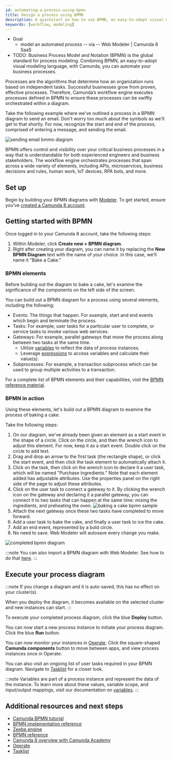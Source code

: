 ```yaml
---
id: automating-a-process-using-bpmn
title: Design a process using BPMN
description: A quickstart on how to use BPMN, an easy-to-adopt visual modeling language, together with Camunda to automate your business processes.
keywords: [workflow, modeling]
---
```


* Goal
  * model an automated process -- via -- Web Modeler | Camunda 8 SaaS
* TODO:
Business Process Model and Notation (BPMN) is the global standard for process modeling. Combining BPMN, an easy-to-adopt visual modeling language, with Camunda, you can automate your business processes.

Processes are the algorithms that determine how an organization runs based on independent tasks. Successful businesses grow from proven, effective processes. Therefore, Camunda’s workflow engine executes processes defined in BPMN to ensure these processes can be swiftly orchestrated within a diagram.

Take the following example where we've outlined a process in a BPMN diagram to send an email. Don't worry too much about the symbols as we'll get to that shortly. For now, recognize the start and end of the process, comprised of entering a message, and sending the email.

![sending email bmmn diagram](./img/simple-bpmn-process.png)

BPMN offers control and visibility over your critical business processes in a way that is understandable for both experienced engineers and business stakeholders. The workflow engine orchestrates processes that span across a wide variety of elements, including APIs, microservices, business decisions and rules, human work, IoT devices, RPA bots, and more.

## Set up

Begin by building your BPMN diagrams with [Modeler](../components/modeler/about-modeler.md).
To get started, ensure you’ve [created a Camunda 8 account](/guides/create-account.md).

## Getting started with BPMN

Once logged in to your Camunda 8 account, take the following steps:

1. Within Modeler, click **Create new > BPMN diagram**.
2. Right after creating your diagram, you can name it by replacing the **New BPMN Diagram** text with the name of your choice. In this case, we'll name it "Bake a Cake."

### BPMN elements

Before building out the diagram to bake a cake, let's examine the significance of the components on the left side of the screen.

You can build out a BPMN diagram for a process using several elements, including the following:

- Events: The things that happen. For example, start and end events which begin and terminate the process.
- Tasks: For example, user tasks for a particular user to complete, or service tasks to invoke various web services.
- Gateways: For example, parallel gateways that move the process along between two tasks at the same time.
  - Utilize [variables](../components/concepts/variables.md) to reflect the data of process instances.
  - Leverage [expressions](../components/concepts/expressions.md) to access variables and calculate their value(s).
- Subprocesses: For example, a transaction subprocess which can be used to group multiple activities to a transaction.

For a complete list of BPMN elements and their capabilities, visit the [BPMN reference material](../components/modeler/bpmn/bpmn.md).

### BPMN in action

Using these elements, let's build out a BPMN diagram to examine the process of baking a cake.

Take the following steps:

1. On our diagram, we've already been given an element as a start event in the shape of a circle. Click on the circle, and then the wrench icon to adjust this element. For now, keep it as a start event. Double click on the circle to add text.
2. Drag and drop an arrow to the first task (the rectangle shape), or click the start event, and then click the task element to automatically attach it.
3. Click on the task, then click on the wrench icon to declare it a user task, which will be named "Purchase Ingredients." Note that each element added has adjustable attributes. Use the properties panel on the right side of the page to adjust these attributes.
4. Click on the user task to connect a gateway to it. By clicking the wrench icon on the gateway and declaring it a parallel gateway, you can connect it to two tasks that can happen at the same time: mixing the ingredients, and preheating the oven.
   ![baking a cake bpmn sample](./img/bake-cake-bpmn.png)
5. Attach the next gateway once these two tasks have completed to move forward.
6. Add a user task to bake the cake, and finally a user task to ice the cake.
7. Add an end event, represented by a bold circle.
8. No need to save. Web Modeler will autosave every change you make.

![completed bpmn diagram](./img/complete-baking-cake-bpmn.png)

:::note
You can also import a BPMN diagram with Web Modeler. See how to do that [here](../components/modeler/web-modeler/import-diagram.md).
:::

## Execute your process diagram

:::note
If you change a diagram and it is auto-saved, this has no effect on your cluster(s).

When you deploy the diagram, it becomes available on the selected cluster and new instances can start.
:::

To execute your completed process diagram, click the blue **Deploy** button.

You can now start a new process instance to initiate your process diagram. Click the blue **Run** button.

You can now monitor your instances in [Operate](/components/operate/operate-introduction.md). Click the square-shaped **Camunda components** button to move between apps, and view process instances once in Operate.

You can also visit an ongoing list of user tasks required in your BPMN diagram. Navigate to [Tasklist](/components/tasklist/introduction-to-tasklist.md) for a closer look.

:::note
Variables are part of a process instance and represent the data of the instance. To learn more about these values, variable scope, and input/output mappings, visit our documentation on [variables](../components/concepts/variables.md).
:::

## Additional resources and next steps

- [Camunda BPMN tutorial](https://camunda.com/bpmn/)
- [BPMN implementation reference](https://docs.camunda.org/manual/latest/reference/bpmn20/)
- [Zeebe engine](../components/zeebe/zeebe-overview.md)
- [BPMN reference](../components/modeler/bpmn/bpmn.md)
- [Camunda 8 overview with Camunda Academy](https://bit.ly/3TjNEm7)
- [Operate](/components/operate/operate-introduction.md)
- [Tasklist](/components/tasklist/introduction-to-tasklist.md)
